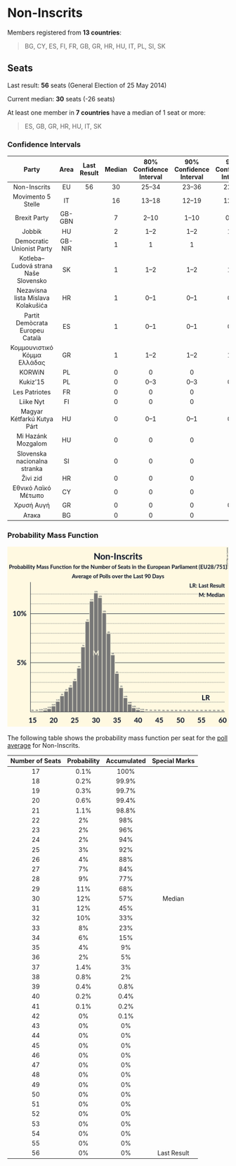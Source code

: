# Non-Inscrits

Members registered from **13 countries**:

> BG, CY, ES, FI, FR, GB, GR, HR, HU, IT, PL, SI, SK

## Seats

Last result: **56** seats (General Election of 25 May 2014)

Current median: **30** seats (-26 seats)

At least one member in **7 countries** have a median of 1 seat or more:

> ES, GB, GR, HR, HU, IT, SK

### Confidence Intervals

| Party | Area | Last Result | Median | 80% Confidence Interval | 90% Confidence Interval | 95% Confidence Interval | 99% Confidence Interval |
|:-----:|:----:|:-----------:|:------:|:-----------------------:|:-----------------------:|:-----------------------:|:-----------------------:|
| Non-Inscrits | EU | 56 | 30 | 25–34 | 23–36 | 22–37 | 19–39 |
| Movimento 5 Stelle | IT | | 16 | 13–18 | 12–19 | 12–19 | 11–21 |
| Brexit Party | GB-GBN | | 7 | 2–10 | 1–10 | 0–11 | 0–13 |
| Jobbik | HU | | 2 | 1–2 | 1–2 | 1–2 | 1–2 |
| Democratic Unionist Party | GB-NIR | | 1 | 1 | 1 | 1 | 1 |
| Kotleba–Ľudová strana Naše Slovensko | SK | | 1 | 1–2 | 1–2 | 1–2 | 1–2 |
| Nezavisna lista Mislava Kolakušića | HR | | 1 | 0–1 | 0–1 | 0–1 | 0–1 |
| Partit Demòcrata Europeu Català | ES | | 1 | 0–1 | 0–1 | 0–1 | 0–2 |
| Κομμουνιστικό Κόμμα Ελλάδας | GR | | 1 | 1–2 | 1–2 | 1–2 | 1–2 |
| KORWiN | PL | | 0 | 0 | 0 | 0 | 0–3 |
| Kukiz’15 | PL | | 0 | 0–3 | 0–3 | 0–4 | 0–4 |
| Les Patriotes | FR | | 0 | 0 | 0 | 0 | 0 |
| Liike Nyt | FI | | 0 | 0 | 0 | 0 | 0 |
| Magyar Kétfarkú Kutya Párt | HU | | 0 | 0–1 | 0–1 | 0–1 | 0–1 |
| Mi Hazánk Mozgalom | HU | | 0 | 0 | 0 | 0 | 0–1 |
| Slovenska nacionalna stranka | SI | | 0 | 0 | 0 | 0 | 0 |
| Živi zid | HR | | 0 | 0 | 0 | 0 | 0–1 |
| Εθνικό Λαϊκό Μέτωπο | CY | | 0 | 0 | 0 | 0 | 0 |
| Χρυσή Αυγή | GR | | 0 | 0 | 0 | 0–1 | 0–1 |
| Атака | BG | | 0 | 0 | 0 | 0 | 0 |

### Probability Mass Function

![Graph with seats probability mass function not yet produced](average-2019-09-30-seats-pmf-non-inscrits.png "Seats Probability Mass Function")

The following table shows the probability mass function per seat for the [poll average](average-2019-09-30.html) for Non-Inscrits.

| Number of Seats | Probability | Accumulated | Special Marks |
|:---------------:|:-----------:|:-----------:|:-------------:|
| 17 | 0.1% | 100% |  |
| 18 | 0.2% | 99.9% |  |
| 19 | 0.3% | 99.7% |  |
| 20 | 0.6% | 99.4% |  |
| 21 | 1.1% | 98.8% |  |
| 22 | 2% | 98% |  |
| 23 | 2% | 96% |  |
| 24 | 2% | 94% |  |
| 25 | 3% | 92% |  |
| 26 | 4% | 88% |  |
| 27 | 7% | 84% |  |
| 28 | 9% | 77% |  |
| 29 | 11% | 68% |  |
| 30 | 12% | 57% | Median |
| 31 | 12% | 45% |  |
| 32 | 10% | 33% |  |
| 33 | 8% | 23% |  |
| 34 | 6% | 15% |  |
| 35 | 4% | 9% |  |
| 36 | 2% | 5% |  |
| 37 | 1.4% | 3% |  |
| 38 | 0.8% | 2% |  |
| 39 | 0.4% | 0.8% |  |
| 40 | 0.2% | 0.4% |  |
| 41 | 0.1% | 0.2% |  |
| 42 | 0% | 0.1% |  |
| 43 | 0% | 0% |  |
| 44 | 0% | 0% |  |
| 45 | 0% | 0% |  |
| 46 | 0% | 0% |  |
| 47 | 0% | 0% |  |
| 48 | 0% | 0% |  |
| 49 | 0% | 0% |  |
| 50 | 0% | 0% |  |
| 51 | 0% | 0% |  |
| 52 | 0% | 0% |  |
| 53 | 0% | 0% |  |
| 54 | 0% | 0% |  |
| 55 | 0% | 0% |  |
| 56 | 0% | 0% | Last Result |



